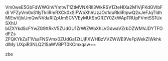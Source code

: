 Vm0weE5GbFdWWGhVYmtwT1ZtMVNXRll3WkRSV1ZteHlXa2M1VjFKdGVIbFdi
VFZyVm0xS1IyTkliRmRXCk0xSlFWbXhhUzJOc1duRldiRlpwQ2xJeFJqTldh
MlEwVjIxUmQwNVdaRlZpUm5CVVEyMUtSbGRZY0ZkWApTRUpFVmtSS1UxSXhU
blZXYkdScFYwZG9XRkV5ZUdGU1ZrWlZWbXhLVGdwaVZrbDZWMVJDYTFOdFZs
ZFQKYkZaT1VsaFNSVmx0ZUdGa1ZtUjFXWHBzVVZWWE9VeFpWekZIWkhkdlMy
UXpiR3NLQ21SaWVBPT0KCmxqaw==

zbe